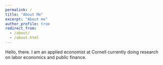 ```yaml
---
permalink: /
title: "About Me"
excerpt: "About me"
author_profile: true
redirect_from: 
  - /about/
  - /about.html
---
```


Hello, there. I am an applied economist at Cornell currently doing research on labor economics and public finance.  
